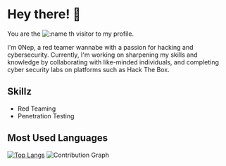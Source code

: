 
# Hey there! 👋

You are the ![:name](https://count.getloli.com/get/@:Sterben500) th visitor to my profile.


I'm 0Nep, a red teamer wannabe with a passion for hacking and cybersecurity. Currently, I'm working on sharpening my skills and knowledge by collaborating with like-minded individuals, and completing cyber security labs on platforms such as Hack The Box.

## Skillz

- Red Teaming
- Penetration Testing

## Most Used Languages

[![Top Langs](https://github-readme-stats.vercel.app/api/top-langs/?username=Sterben500&theme=dark&show_icons=true)](https://github.com/anuraghazra/github-readme-stats)
![Contribution Graph](https://github-readme-stats.vercel.app/api?username=Sterben500&count_private=true&show_icons=true&theme=dark) 

##


